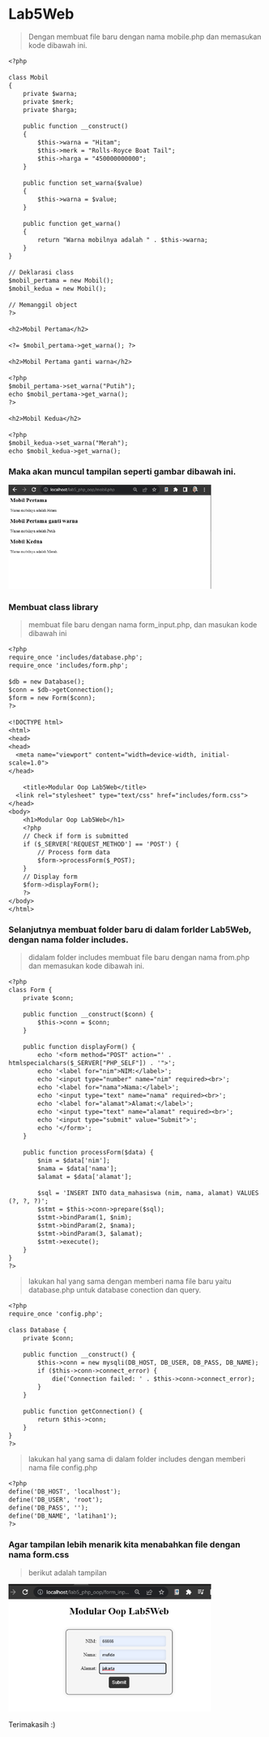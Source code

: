 # Lab5Web

>Dengan membuat file baru dengan nama mobile.php dan memasukan kode dibawah ini.
```
<?php

class Mobil
{
    private $warna;
    private $merk;
    private $harga;

    public function __construct()
    {
        $this->warna = "Hitam";
        $this->merk = "Rolls-Royce Boat Tail";
        $this->harga = "450000000000";
    }

    public function set_warna($value)
    {
        $this->warna = $value;
    }

    public function get_warna()
    {
        return "Warna mobilnya adalah " . $this->warna;
    }
}

// Deklarasi class
$mobil_pertama = new Mobil();
$mobil_kedua = new Mobil();

// Memanggil object
?>

<h2>Mobil Pertama</h2>

<?= $mobil_pertama->get_warna(); ?>

<h2>Mobil Pertama ganti warna</h2>

<?php
$mobil_pertama->set_warna("Putih");
echo $mobil_pertama->get_warna(); 
?>

<h2>Mobil Kedua</h2>

<?php
$mobil_kedua->set_warna("Merah");
echo $mobil_kedua->get_warna();
```

### Maka akan muncul tampilan seperti gambar dibawah ini.
<img src="./ss/ss.png" style="margin: auto; width:400px;">

### Membuat class library
> membuat file baru dengan nama form_input.php, dan masukan kode dibawah ini
```
<?php
require_once 'includes/database.php';
require_once 'includes/form.php';

$db = new Database();
$conn = $db->getConnection();
$form = new Form($conn);
?>

<!DOCTYPE html>
<html>
<head>
<head>
  <meta name="viewport" content="width=device-width, initial-scale=1.0">
</head>

	<title>Modular Oop Lab5Web</title>
  <link rel="stylesheet" type="text/css" href="includes/form.css">
</head>
<body>
	<h1>Modular Oop Lab5Web</h1>
	<?php
	// Check if form is submitted
	if ($_SERVER['REQUEST_METHOD'] == 'POST') {
		// Process form data
		$form->processForm($_POST);
	}
	// Display form
	$form->displayForm();
	?>
</body>
</html>
```

### Selanjutnya membuat folder baru di dalam forlder Lab5Web, dengan nama folder includes.
> didalam folder includes membuat file baru dengan nama from.php dan memasukan kode dibawah ini.
```
<?php
class Form {
	private $conn;

	public function __construct($conn) {
		$this->conn = $conn;
	}

	public function displayForm() {
		echo '<form method="POST" action="' . htmlspecialchars($_SERVER["PHP_SELF"]) . '">';
		echo '<label for="nim">NIM:</label>';
		echo '<input type="number" name="nim" required><br>';
		echo '<label for="nama">Nama:</label>';
		echo '<input type="text" name="nama" required><br>';
		echo '<label for="alamat">Alamat:</label>';
		echo '<input type="text" name="alamat" required><br>';
		echo '<input type="submit" value="Submit">';
		echo '</form>';
	}

	public function processForm($data) {
		$nim = $data['nim'];
		$nama = $data['nama'];
		$alamat = $data['alamat'];

		$sql = 'INSERT INTO data_mahasiswa (nim, nama, alamat) VALUES (?, ?, ?)';
		$stmt = $this->conn->prepare($sql);
		$stmt->bindParam(1, $nim);
		$stmt->bindParam(2, $nama);
		$stmt->bindParam(3, $alamat);
		$stmt->execute();
	}
}
?>
```
> lakukan hal yang sama dengan memberi nama file baru yaitu database.php untuk database conection dan query.
```
<?php
require_once 'config.php';

class Database {
	private $conn;

	public function __construct() {
		$this->conn = new mysqli(DB_HOST, DB_USER, DB_PASS, DB_NAME);
		if ($this->conn->connect_error) {
			die('Connection failed: ' . $this->conn->connect_error);
		}
	}

	public function getConnection() {
		return $this->conn;
	}
}
?>
```
> lakukan hal yang sama di dalam folder includes dengan memberi nama file config.php
```
<?php
define('DB_HOST', 'localhost');
define('DB_USER', 'root');
define('DB_PASS', '');
define('DB_NAME', 'latihan1');
?>
```
### Agar tampilan lebih menarik kita menabahkan file dengan nama form.css
>berikut adalah tampilan
<img src="./ss/sss.png" style="margin: auto; width:400px;">

Terimakasih :)